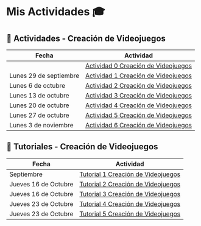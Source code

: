 # Mis Actividades  🎓

## 📅 Actividades - Creación de Videojuegos

| Fecha | Actividad |
|-------|-----------|
|  | [Actividad 0  Creación de Videojuegos](/actividades/actividad-0) |
| Lunes 29 de septiembre | [Actividad 1  Creación de Videojuegos](/actividades/actividad-1) |
| Lunes 6 de octubre | [Actividad 2  Creación de Videojuegos](/actividades/actividad-2) |
| Lunes 13 de octubre | [Actividad 3  Creación de Videojuegos](/actividades/actividad-3) |
| Lunes 20 de octubre | [Actividad 4  Creación de Videojuegos](/actividades/actividad-4) |
| Lunes 27 de octubre | [Actividad 5  Creación de Videojuegos](/actividades/actividad-5) |
| Lunes 3 de noviembre | [Actividad 6  Creación de Videojuegos](/actividades/actividad-6) |
## 📅 Tutoriales - Creación de Videojuegos
| Fecha | Actividad |
|-------|-----------|
| Septiembre | [Tutorial 1  Creación de Videojuegos](/tutoriales/tutorial1) |
| Jueves 16 de Octubre | [Tutorial 2  Creación de Videojuegos](/tutoriales/tutoriales2) |
| Jueves 16 de Octubre | [Tutorial 3  Creación de Videojuegos](/tutoriales/tutorial3) |
| Jueves 23 de Octubre | [Tutorial 4  Creación de Videojuegos](/tutoriales/tutoriales2) |
| Jueves 23 de Octubre | [Tutorial 5  Creación de Videojuegos](/tutoriales/tutorial3) |
